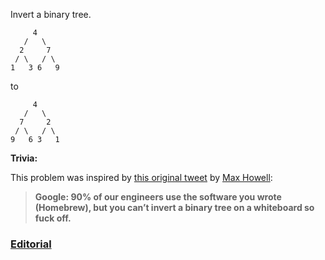 Invert a binary tree.

```
     4
   /   \
  2     7
 / \   / \
1   3 6   9
```

to

```
     4
   /   \
  7     2
 / \   / \
9   6 3   1
```

**Trivia:**

This problem was inspired by [this original tweet][1] by [Max Howell][2]:

> **Google: 90% of our engineers use the software you wrote (Homebrew), but you can’t invert a binary tree on a whiteboard so fuck off.**

### [Editorial](https://leetcode.com/articles/invert-binary-tree/)

  [1]: https://twitter.com/mxcl/status/608682016205344768
  [2]: https://twitter.com/mxcl

